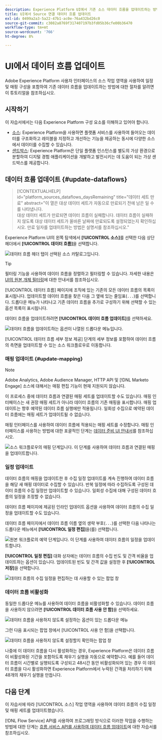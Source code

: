 ```yaml
---
description: Experience Platform UI에서 기존 소스 데이터 흐름을 업데이트하는 방법을 알아봅니다.
title: UI에서 Source 연결 데이터 흐름 업데이트
exl-id: 0499a2a3-5a22-47b1-ac0e-76a432bd26c0
source-git-commit: c3082a8769f317407197b3fd05b36cfe00b36470
workflow-type: tm+mt
source-wordcount: '766'
ht-degree: 8%

---
```


# UI에서 데이터 흐름 업데이트

Adobe Experience Platform 사용자 인터페이스의 소스 작업 영역을 사용하여 일정 및 매핑 구성을 포함하여 기존 데이터 흐름을 업데이트하는 방법에 대한 절차를 알려면 이 튜토리얼을 참조하십시오.

## 시작하기

이 자습서에서는 다음 Experience Platform 구성 요소를 이해하고 있어야 합니다.

* [소스](../../home.md): Experience Platform을 사용하면 플랫폼 서비스를 사용하여 들어오는 데이터를 구조화하고 레이블을 지정하고 개선하는 기능을 제공하는 동시에 다양한 소스에서 데이터를 수집할 수 있습니다.
* [샌드박스](../../../sandboxes/home.md): Experience Platform은 단일 플랫폼 인스턴스를 별도의 가상 환경으로 분할하여 디지털 경험 애플리케이션을 개발하고 발전시키는 데 도움이 되는 가상 샌드박스를 제공합니다.

## 데이터 흐름 업데이트 {#update-dataflows}

>[!CONTEXTUALHELP]
>id="platform_sources_dataflows_daysRemaining"
>title="데이터 세트 만료"
>abstract="이 열은 대상 데이터 세트가 자동으로 만료되기 전에 남은 일 수를 나타냅니다.<br>대상 데이터 세트가 만료되면 데이터 흐름이 실패합니다. 데이터 흐름이 실패하지 않도록 대상 데이터 세트가 올바른 날짜에 만료되도록 설정되었는지 확인하십시오. 만료 일자를 업데이트하는 방법은 설명서를 참조하십시오."

Experience Platform UI의 왼쪽 탐색에서 **[!UICONTROL 소스]**&#x200B;를 선택한 다음 상단 헤더에서 **[!UICONTROL 데이터 흐름]**&#x200B;을 선택합니다.

![데이터 흐름 헤더 탭이 선택된 소스 카탈로그입니다.](../../images/tutorials/update-dataflows/catalog.png)

>[!TIP]
>
>필터링 기능을 사용하여 데이터 흐름을 정렬하고 필터링할 수 있습니다. 자세한 내용은 [UI의 원본 개체 필터링](./filter.md)에 대한 안내서를 참조하십시오.

[!UICONTROL 데이터 흐름] 페이지에 조직에 있는 기존의 모든 데이터 흐름의 목록이 표시됩니다. 업데이트할 데이터 흐름을 찾은 다음 그 옆에 있는 줄임표(`...`)를 선택합니다. 드롭다운 메뉴가 나타나고 기존 데이터 흐름을 추가로 구성하기 위해 선택할 수 있는 옵션 목록이 표시됩니다.

데이터 흐름을 업데이트하려면 **[!UICONTROL 데이터 흐름 업데이트]**&#x200B;를 선택하세요.

![데이터 흐름을 업데이트하는 옵션이 나열된 드롭다운 메뉴입니다.](../../images/tutorials/update-dataflows/dropdown_update.png)

[!UICONTROL 데이터 흐름 세부 정보 제공] 단계의 세부 정보를 포함하여 데이터 흐름의 측면을 업데이트할 수 있는 소스 워크플로우로 이동합니다.

### 매핑 업데이트 {#update-mapping}

>[!NOTE]
>
>Adobe Analytics, Adobe Audience Manager, HTTP API 및 [!DNL Marketo Engage] 소스에 대해서는 매핑 편집 기능이 현재 지원되지 않습니다.

이 프로세스 중에 데이터 흐름과 연결된 매핑 세트를 업데이트할 수도 있습니다.  매핑 인터페이스는 새 권장 매핑 세트가 아니라 데이터 흐름의 기존 매핑을 표시합니다. 매핑 업데이트는 향후 예약된 데이터 흐름 실행에만 적용됩니다. 일회성 수집으로 예약된 데이터 흐름에는 매핑 세트가 업데이트될 수 없습니다.

매핑 인터페이스를 사용하여 데이터 흐름에 적용되는 매핑 세트를 수정합니다. 매핑 인터페이스를 사용하는 방법에 대한 포괄적인 단계는 [데이터 준비 UI 안내서](../../../data-prep/ui/mapping.md)를 참조하십시오.

![소스 워크플로우의 매핑 단계입니다. 이 단계를 사용하여 데이터 흐름과 연결된 매핑을 업데이트합니다.](../../images/tutorials/update-dataflows/mapping.png)

### 일정 업데이트

데이터 흐름의 매핑을 업데이트한 후 수집 일정 업데이트를 계속 진행하여 데이터 흐름을 해당 새 매핑 데이터로 수집할 수 있습니다. 반복 일정에 따라 수집하도록 구성된 데이터 흐름의 수집 일정만 업데이트할 수 있습니다. 일회성 수집에 대해 구성된 데이터 흐름의 일정을 조정할 수 없습니다.

데이터 흐름 페이지에 제공된 인라인 업데이트 옵션을 사용하여 데이터 흐름의 수집 일정을 업데이트할 수도 있습니다.

데이터 흐름 페이지에서 데이터 흐름 이름 옆의 생략 부호(`...`)를 선택한 다음 나타나는 드롭다운 메뉴에서 **[!UICONTROL 일정 편집]**&#x200B;을(를) 선택합니다.

![원본 워크플로의 예약 단계입니다. 이 단계를 사용하여 데이터 흐름의 일정을 업데이트합니다.](../../images/tutorials/update-dataflows/dropdown_edit.png)

**[!UICONTROL 일정 편집]** 대화 상자에는 데이터 흐름의 수집 빈도 및 간격 비율을 업데이트하는 옵션이 있습니다. 업데이트된 빈도 및 간격 값을 설정한 후 **[!UICONTROL 저장]**&#x200B;을 선택합니다.

![데이터 흐름의 수집 일정을 편집하는 데 사용할 수 있는 팝업 창](../../images/tutorials/update-dataflows/edit_schedule.png)

### 데이터 흐름 비활성화

동일한 드롭다운 메뉴를 사용하여 데이터 흐름을 비활성화할 수 있습니다. 데이터 흐름을 사용하지 않으려면 **[!UICONTROL 데이터 흐름 사용 안 함]**&#x200B;을 선택하세요.

![데이터 흐름을 사용하지 않도록 설정하는 옵션이 있는 드롭다운 메뉴](../../images/tutorials/update-dataflows/dropdown_disable.png)

그런 다음 표시되는 팝업 창에서 [!UICONTROL 사용 안 함]을 선택합니다.

![데이터 흐름을 사용하지 않도록 설정할지 확인하는 팝업 창](../../images/tutorials/update-dataflows/disable_dataflow.png)

나중에 이 데이터 흐름을 다시 활성화하는 경우, Experience Platform은 데이터 흐름이 비활성화된 기간을 포함하도록 채우기 실행을 자동으로 예약합니다. 예를 들어 데이터 흐름이 시간별로 실행되도록 구성되고 48시간 동안 비활성화되어 있는 경우 이 데이터 흐름을 다시 활성화하면 Experience Platform에서 누락된 간격을 처리하기 위해 48개의 채우기 실행을 만듭니다.

## 다음 단계

이 자습서에 따라 [!UICONTROL 소스] 작업 영역을 사용하여 데이터 흐름의 수집 일정 및 매핑 세트를 업데이트했습니다.

[!DNL Flow Service] API를 사용하여 프로그래밍 방식으로 이러한 작업을 수행하는 방법에 대한 단계는 [흐름 서비스 API를 사용하여 데이터 흐름 업데이트](../../tutorials/api/update-dataflows.md)에 대한 자습서를 참조하십시오.
